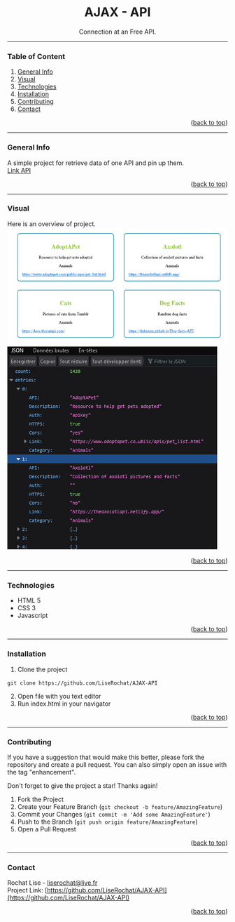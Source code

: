 <div id="top"></div>

<div align="center">
  <h1> AJAX - API </h1>
  <p>Connection at an Free API.</p>
</div>

***

### Table of Content
1. [General Info](#general-info)
3. [Visual](#visual)
4. [Technologies](#technologies)
5. [Installation](#installation)
6. [Contributing](#contributing)
7. [Contact](#contact)

<p align="right">(<a href="#top">back to top</a>)</p>

***

### General Info
A simple project for retrieve data of one API and pin up them. </br>
<a href="https://api.publicapis.org/entries" title="Link to Entries API">Link API</a>

<p align="right">(<a href="#top">back to top</a>)</p>

***

### Visual
Here is an overview of project. </br>
<img src="/img/screenshot01.png" alt="screenshot result">
<img src="/img/screenshot02.png" alt="screenshot API data">

<p align="right">(<a href="#top">back to top</a>)</p>

***

### Technologies
- HTML 5
- CSS 3
- Javascript
<p align="right">(<a href="#top">back to top</a>)</p>

***

### Installation

1. Clone the project
```
git clone https://github.com/LiseRochat/AJAX-API
```
2. Open file with you text editor 
3. Run index.html in your navigator

<p align="right">(<a href="#top">back to top</a>)</p>

***

### Contributing
If you have a suggestion that would make this better, please fork the repository and create a pull request. You can also simply open an issue with the tag "enhancement".

Don't forget to give the project a star! Thanks again!

1. Fork the Project
2. Create your Feature Branch (`git checkout -b feature/AmazingFeature`)
3. Commit your Changes (`git commit -m 'Add some AmazingFeature'`)
4. Push to the Branch (`git push origin feature/AmazingFeature`)
5. Open a Pull Request

<p align="right">(<a href="#top">back to top</a>)</p>

***

### Contact 
Rochat Lise - liserochat@live.fr </br>
Project Link: [https://github.com/LiseRochat/AJAX-API](https://github.com/LiseRochat/AJAX-API)

<p align="right">(<a href="#top">back to top</a>)</p>




